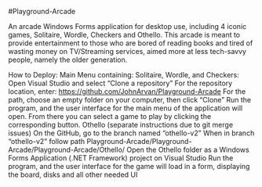 #Playground-Arcade

An arcade Windows Forms application for desktop use, including 4 iconic games, Solitaire, Wordle, Checkers and Othello. This arcade is meant to provide entertainment to those who are bored of reading books and tired of wasting money on TV/Streaming services, aimed more at less tech-savvy people, namely the older generation. 

How to Deploy:
	Main Menu containing: Solitaire, Wordle, and Checkers:
Open Visual Studio and select “Clone a repository”
For the repository location, enter: https://github.com/JohnArvan/Playground-Arcade
For the path, choose an empty folder on your computer, then click “Clone”
Run the program, and the user interface for the main menu of the application will open. From there you can select a game to play by clicking the corresponding button.
	Othello (separate instructions due to git merge issues)
On the GitHub, go to the branch named “othello-v2”
When in branch “othello-v2” follow path Playground-Arcade/Playground-Arcade/Playground-Arcade/Othello/
Open the Othello folder as a Windows Forms Application (.NET Framework) project on Visual Studio
Run the program, and the user interface for the game will load in a form, displaying the board, disks and all other needed UI
  
